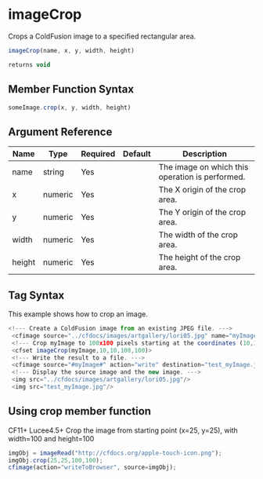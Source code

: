 # imageCrop

Crops a ColdFusion image to a specified rectangular area.

```javascript
imageCrop(name, x, y, width, height)
```

```javascript
returns void
```

## Member Function Syntax

```javascript
someImage.crop(x, y, width, height)
```

## Argument Reference

| Name | Type | Required | Default | Description |
| --- | --- | --- | --- | --- |
| name | string | Yes |  | The image on which this operation is performed. |
| x | numeric | Yes |  | The X origin of the crop area. |
| y | numeric | Yes |  | The Y origin of the crop area. |
| width | numeric | Yes |  | The width of the crop area. |
| height | numeric | Yes |  | The height of the crop area. |

## Tag Syntax

This example shows how to crop an image.

```javascript
<!--- Create a ColdFusion image from an existing JPEG file. ---> 
 <cfimage source="../cfdocs/images/artgallery/lori05.jpg" name="myImage"> 
 <!--- Crop myImage to 100x100 pixels starting at the coordinates (10,10). ---> 
 <cfset imageCrop(myImage,10,10,100,100)> 
 <!--- Write the result to a file. ---> 
 <cfimage source="#myImage#" action="write" destination="test_myImage.jpg" overwrite="yes"> 
 <!--- Display the source image and the new image. ---> 
 <img src="../cfdocs/images/artgallery/lori05.jpg"/> 
 <img src="test_myImage.jpg"/>
```

## Using crop member function

CF11+ Lucee4.5+ Crop the image from starting point (x=25, y=25), with width=100 and height=100

```javascript
imgObj = imageRead("http://cfdocs.org/apple-touch-icon.png");
imgObj.crop(25,25,100,100);
cfimage(action="writeToBrowser", source=imgObj);
```
